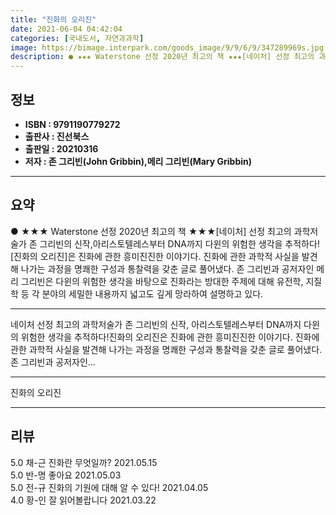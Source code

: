 ```yaml
---
title: "진화의 오리진"
date: 2021-06-04 04:42:04
categories: [국내도서, 자연과과학]
image: https://bimage.interpark.com/goods_image/9/9/6/9/347289969s.jpg
description: ● ★★★ Waterstone 선정 2020년 최고의 책 ★★★[네이처] 선정 최고의 과학저술가 존 그리빈의 신작,아리스토텔레스부터 DNA까지 다윈의 위험한 생각을 추적하다![진화의 오리진]은 진화에 관한 흥미진진한 이야기다. 진화에 관한 과학적 사실을 발견해 나가는 과정을 명쾌한 구
---
```


## **정보**

- **ISBN : 9791190779272**
- **출판사 : 진선북스**
- **출판일 : 20210316**
- **저자 : 존 그리빈(John Gribbin),메리 그리빈(Mary Gribbin)**

------



## **요약**

●  ★★★ Waterstone 선정 2020년 최고의 책 ★★★[네이처] 선정 최고의 과학저술가 존 그리빈의 신작,아리스토텔레스부터 DNA까지 다윈의 위험한 생각을 추적하다![진화의 오리진]은 진화에 관한 흥미진진한 이야기다. 진화에 관한 과학적 사실을 발견해 나가는 과정을 명쾌한 구성과 통찰력을 갖춘 글로 풀어냈다. 존 그리빈과 공저자인 메리 그리빈은 다윈의 위험한 생각을 바탕으로 진화라는 방대한 주제에 대해 유전학, 지질학 등 각 분야의 세밀한 내용까지 넓고도 깊게 망라하여 설명하고 있다.

------

네이처 선정 최고의 과학저술가 존 그리빈의 신작,
아리스토텔레스부터 DNA까지 다윈의 위험한 생각을 추적하다!진화의 오리진은 진화에 관한 흥미진진한 이야기다. 진화에 관한 과학적 사실을 발견해 나가는 과정을 명쾌한 구성과 통찰력을 갖춘 글로 풀어냈다. 존 그리빈과 공저자인... 

------


진화의 오리진 

------


## **리뷰** 

5.0 채-근 진화란 무엇일까? 2021.05.15 <br/>5.0 반-명 좋아요 2021.05.03 <br/>5.0 전-규 진화의 기원에 대해 알 수 있다! 2021.04.05 <br/>4.0 황-인 잘 읽어볼랍니다  2021.03.22 <br/>